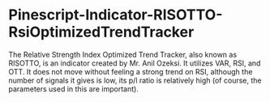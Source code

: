 # Pinescript-Indicator-RISOTTO-RsiOptimizedTrendTracker
 The Relative Strength Index Optimized Trend Tracker, also known as RISOTTO, is an indicator created by Mr. Anil Ozeksi. It utilizes VAR, RSI, and OTT. It does not move without feeling a strong trend on RSI, although the number of signals it gives is low, its p/l ratio is relatively high (of course, the parameters used in this are important). 
